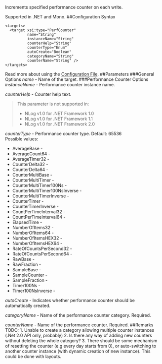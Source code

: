 Increments specified performance counter on each write. 

Supported in .NET and Mono.
##Configuration Syntax
```
<targets>
  <target xsi:type="PerfCounter"
          name="String"
          instanceName="String"
          counterHelp="String"
          counterType="Enum"
          autoCreate="Boolean"
          categoryName="String"
          counterName="String" />
</targets>
```
Read more about using the [Configuration File](Configuration-file).
##Parameters
###General Options
_name_ - Name of the target.
###Performance Counter Options
_instanceName_ - Performance counter instance name.

_counterHelp_ - Counter help text.  
> This parameter is not supported in:
> * NLog v1.0 for .NET Framework 1.0
> * NLog v1.0 for .NET Framework 1.1
> * NLog v1.0 for .NET Framework 2.0

_counterType_ - Performance counter type. Default: 65536  
Possible values:
* AverageBase -
* AverageCount64 -
* AverageTimer32 -
* CounterDelta32 -
* CounterDelta64 -
* CounterMultiBase -
* CounterMultiTimer -
* CounterMultiTimer100Ns -
* CounterMultiTimer100NsInverse -
* CounterMultiTimerInverse -
* CounterTimer -
* CounterTimerInverse -
* CountPerTimeInterval32 -
* CountPerTimeInterval64 -
* ElapsedTime -
* NumberOfItems32 -
* NumberOfItems64 -
* NumberOfItemsHEX32 -
* NumberOfItemsHEX64 -
* RateOfCountsPerSecond32 -
* RateOfCountsPerSecond64 -
* RawBase -
* RawFraction -
* SampleBase -
* SampleCounter -
* SampleFraction -
* Timer100Ns -
* Timer100NsInverse -

_autoCreate_ - Indicates whether performance counter should be automatically created.

_categoryName_ - Name of the performance counter category. Required.

_counterName_ - Name of the performance counter. Required.
##Remarks
TODO: 1. Unable to create a category allowing multiple counter instances (.Net 2.0 API only, probably) 2. Is there any way of adding new counters without deleting the whole category? 3. There should be some mechanism of resetting the counter (e.g every day starts from 0), or auto-switching to another counter instance (with dynamic creation of new instance). This could be done with layouts.